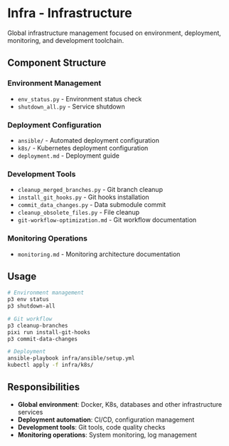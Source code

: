 # Infra - Infrastructure

Global infrastructure management focused on environment, deployment, monitoring, and development toolchain.

## Component Structure

### Environment Management
- `env_status.py` - Environment status check
- `shutdown_all.py` - Service shutdown

### Deployment Configuration
- `ansible/` - Automated deployment configuration
- `k8s/` - Kubernetes deployment configuration
- `deployment.md` - Deployment guide

### Development Tools
- `cleanup_merged_branches.py` - Git branch cleanup
- `install_git_hooks.py` - Git hooks installation
- `commit_data_changes.py` - Data submodule commit
- `cleanup_obsolete_files.py` - File cleanup
- `git-workflow-optimization.md` - Git workflow documentation

### Monitoring Operations
- `monitoring.md` - Monitoring architecture documentation

## Usage

```bash
# Environment management
p3 env status
p3 shutdown-all

# Git workflow
p3 cleanup-branches
pixi run install-git-hooks
p3 commit-data-changes

# Deployment
ansible-playbook infra/ansible/setup.yml
kubectl apply -f infra/k8s/
```

## Responsibilities

- **Global environment**: Docker, K8s, databases and other infrastructure services
- **Deployment automation**: CI/CD, configuration management
- **Development tools**: Git tools, code quality checks
- **Monitoring operations**: System monitoring, log management